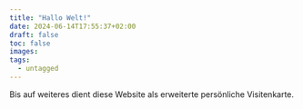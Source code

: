 ```yaml
---
title: "Hallo Welt!"
date: 2024-06-14T17:55:37+02:00
draft: false
toc: false
images:
tags:
  - untagged
---
```


Bis auf weiteres dient diese Website als erweiterte persönliche Visitenkarte.
